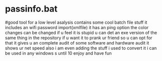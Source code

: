 # passinfo.bat
#good tool for a low level asalysis
contains some cool batch file stuff
it includes an wifi password import(xmlfile)
it has an ping option 
the color changes can be changed if u feel it is stupid 
u can det an exe version of the same thing in the repository
if u want it to prank ur friend so u can opt for that
it gives u an complete audit of some software and hardware audit
it shows ur net speed also
i am even adding the stuff i used to convert it i can be used in any windows s until 10
enjoy and have fun
